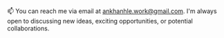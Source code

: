 📫 You can reach me via email at ankhanhle.work@gmail.com. I'm always open to discussing new ideas, exciting opportunities, or potential collaborations.

